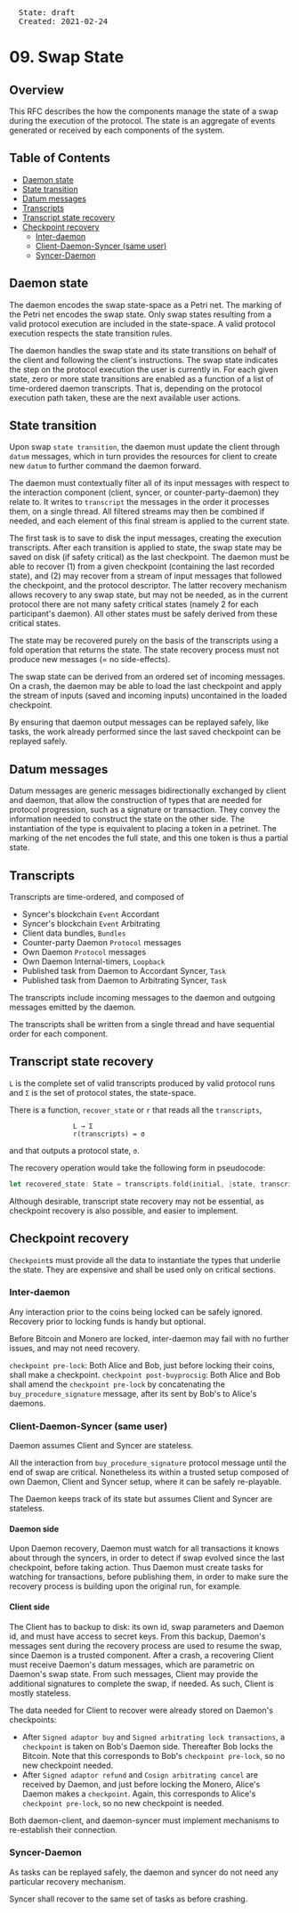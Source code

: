 <pre>
  State: draft
  Created: 2021-02-24
</pre>

# 09. Swap State

## Overview

This RFC describes the how the components manage the state of a swap during the execution of the protocol. The state is an aggregate of events generated or received by each components of the system.

## Table of Contents

  * [Daemon state](#daemon-state)
  * [State transition](#state-transition)
  * [Datum messages](#datum-messages)
  * [Transcripts](#transcripts)
  * [Transcript state recovery](#transcript-state-recovery)
  * [Checkpoint recovery](#checkpoint-recovery)
    * [Inter-daemon](#inter-daemon)
    * [Client-Daemon-Syncer (same user)](#client-daemon-syncer-same-user)
    * [Syncer-Daemon](#syncer-daemon)

## Daemon state
The daemon encodes the swap state-space as a Petri net. The marking of the Petri net encodes the swap state. Only swap states resulting from a valid protocol execution are included in the state-space. A valid protocol execution respects the state transition rules.

The daemon handles the swap state and its state transitions on behalf of the client and following the client's instructions. The swap state indicates the step on the protocol execution the user is currently in.  For each given state, zero or more state transitions are enabled as a function of a list of time-ordered daemon transcripts. That is, depending on the protocol execution path taken, these are the next available user actions.

## State transition
Upon swap `state transition`, the daemon must update the client through `datum` messages, which in turn provides the resources for client to create new `datum` to further command the daemon forward.

The daemon must contextually filter all of its input messages with respect to the interaction component (client, syncer, or counter-party-daemon) they relate to. It writes to `transcript` the messages in the order it processes them, on a single thread.  All filtered streams may then be combined if needed, and each element of this final stream is applied to the current state.

The first task is to save to disk the input messages, creating the execution transcripts. After each transition is applied to state, the swap state may be saved on disk (if safety critical) as the last checkpoint. The daemon must be able to recover (1) from a given checkpoint (containing the last recorded state), and (2) may recover from a stream of input messages that followed the checkpoint, and the protocol descriptor. The latter recovery mechanism allows recovery to any swap state, but may not be needed, as in the current protocol there are not many safety critical states (namely 2 for each participant's daemon). All other states must be safely derived from these critical states.

The state may be recovered purely on the basis of the transcripts using a fold operation that returns the state. The state recovery process must not produce new messages (= no side-effects).

The swap state can be derived from an ordered set of incoming messages. On a crash, the daemon may be able to load the last checkpoint and apply the stream of inputs (saved and incoming inputs) uncontained in the loaded checkpoint.

By ensuring that daemon output messages can be replayed safely, like tasks, the work already performed since the last saved checkpoint can be replayed safely.

## Datum messages
Datum messages are generic messages bidirectionally exchanged by client and daemon, that allow the construction of types that are needed for protocol progression, such as a signature or transaction. They convey the information needed to construct the state on the other side. The instantiation of the type is equivalent to placing a token in a petrinet. The marking of the net encodes the full state, and this one token is thus a partial state. 

## Transcripts 
Transcripts are time-ordered, and composed of 
  - Syncer's blockchain `Event` Accordant
  - Syncer's blockchain `Event` Arbitrating
  - Client data bundles, `Bundles`
  - Counter-party Daemon `Protocol` messages
  - Own Daemon `Protocol` messages 
  - Own Daemon Internal-timers, `Loopback`
  - Published task from Daemon to Accordant Syncer, `Task`
  - Published task from Daemon to Arbitrating Syncer, `Task`

The transcripts include incoming messages to the daemon and outgoing messages emitted by the daemon.

The transcripts shall be written from a single thread and have sequential order for each component.

## Transcript state recovery

`L` is the complete set of valid transcripts produced by valid protocol runs and `Σ` is the set of protocol states, the state-space.

There is a function, `recover_state` or `r` that reads all the `transcripts`,

```
                L → Σ
                r(transcripts) = σ
```

and that outputs a protocol state, `σ`.

The recovery operation would take the following form in pseudocode:

``` rust
let recovered_state: State = transcripts.fold(initial, |state, transcript| state.apply(transcript));
```

Although desirable, transcript state recovery may not be essential, as checkpoint recovery is also possible, and easier to implement.

## Checkpoint recovery

`Checkpoint`s must provide all the data to instantiate the types that underlie the state. They are expensive and shall be used only on critical sections.

### Inter-daemon
Any interaction prior to the coins being locked can be safely ignored. Recovery prior to locking funds is handy but optional. 

Before Bitcoin and Monero are locked, inter-daemon may fail with no further issues, and may not need recovery. 

`checkpoint pre-lock`: Both Alice and Bob, just before locking their coins, shall make a checkpoint. 
`checkpoint post-buyprocsig`: Both Alice and Bob shall amend the `checkpoint pre-lock` by concatenating the `buy_procedure_signature` message, after its sent by Bob's to Alice's daemons. 

### Client-Daemon-Syncer (same user)

Daemon assumes Client and Syncer are stateless.

All the interaction from `buy_procedure_signature` protocol message until the end of swap are critical. Nonetheless its within a trusted setup composed of own Daemon, Client and Syncer setup, where it can be safely re-playable.

The Daemon keeps track of its state but assumes Client and Syncer are stateless. 

#### Daemon side

Upon Daemon recovery, Daemon must watch for all transactions it knows about through the syncers, in order to detect if swap evolved since the last checkpoint, before taking action. Thus Daemon must create tasks for watching for transactions, before publishing them, in order to make sure the recovery process is building upon the original run, for example.

#### Client side

The Client has to backup to disk: its own id, swap parameters and Daemon id, and must have access to secret keys. From this backup, Daemon's messages sent during the recovery process are used to resume the swap, since Daemon is a trusted component. After a crash, a recovering Client must receive Daemon's datum messages, which are parametric on Daemon's swap state. From such messages, Client may provide the additional signatures to complete the swap, if needed. As such, Client is mostly stateless.

The data needed for Client to recover were already stored on Daemon's checkpoints:
  - After `Signed adaptor buy` and `Signed arbitrating lock transactions`, a `checkpoint` is taken on Bob's Daemon side. Thereafter Bob locks the Bitcoin. Note that this corresponds to Bob's `checkpoint pre-lock`, so no new checkpoint needed.
  - After `Signed adaptor refund` and `Cosign arbitrating cancel` are received by Daemon, and just before locking the Monero, Alice's Daemon makes a `checkpoint`. Again, this corresponds to Alice's `checkpoint pre-lock`, so no new checkpoint is needed.

Both daemon-client, and daemon-syncer must implement mechanisms to re-establish their connection.

### Syncer-Daemon

As tasks can be replayed safely, the daemon and syncer do not need any particular recovery mechanism.

Syncer shall recover to the same set of tasks as before crashing.

